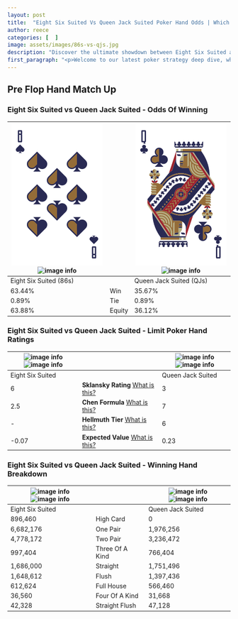 ```yaml
---
layout: post
title:  "Eight Six Suited Vs Queen Jack Suited Poker Hand Odds | Which Is The Better Hand In Poker? A Complete Guide"
author: reece
categories: [  ]
image: assets/images/86s-vs-qjs.jpg
description: "Discover the ultimate showdown between Eight Six Suited and Queen Jack Suited in poker! Uncover the odds, strategies, and scenarios where one hand triumphs over the other. Get ready to up your poker game with this thrilling analysis."
first_paragraph: "<p>Welcome to our latest poker strategy deep dive, where we're pitting two distinct hands against each other in a high-stakes showdown: Eight Six Suited vs Queen Jack Suited.</p><p>In the dynamic world of poker, every decision counts, and knowing which hand holds the upper hand is key to your success at the table.</p><p>In this article, we'll dissect these two hands, explore the scenarios where one dominates the other, and equip you with the knowledge to make strategic choices that can tip the odds in your favor.</p><p>Get ready to unravel the intriguing dynamics of these poker hands and elevate your game to new heights.</p>"
---
```




[comment]: # (sp0)

## Pre Flop Hand Match Up

<div class="table hand-ratings" markdown="1"> 



### Eight Six Suited vs Queen Jack Suited - Odds Of Winning


    
| ![image info](assets/images/hand1/8.png) ![image info](assets/images/hand1/6s.png) |  | ![image info](assets/images/hand2/q.png) ![image info](assets/images/hand2/js.png) |
| -------- | -------- | -------- |
| Eight Six Suited (86s) |  | Queen Jack Suited (QJs) |
| 63.44% | Win | 35.67% |
| 0.89% | Tie | 0.89% |
| 63.88% | Equity | 36.12% |




[comment]: # (sp1)



### Eight Six Suited vs Queen Jack Suited - Limit Poker Hand Ratings


    
| ![image info](https://www.riverpairs.com/assets/images/hand1/8.png) ![image info](https://www.riverpairs.com/assets/images/hand1/6s.png) |  | ![image info](https://www.riverpairs.com/assets/images/hand2/q.png) ![image info](https://www.riverpairs.com/assets/images/hand2/js.png) |
| -------- | -------- | -------- |
| Eight Six Suited |  | Queen Jack Suited |
| 6 | **Sklansky Rating** [What is this?](/sklansky-rating-explained) | 3 |
| 2.5 | **Chen Formula** [What is this?](/chen-formula-explained) | 7 |
| - | **Hellmuth Tier** [What is this?](/Hellmuth-tier-explained) | 6 |
| -0.07 | **Expected Value** [What is this?](/expected-value-explained) | 0.23 |




[comment]: # (sp2)



### Eight Six Suited vs Queen Jack Suited - Winning Hand Breakdown


    
| ![image info](https://www.riverpairs.com/assets/images/hand1/8.png) ![image info](https://www.riverpairs.com/assets/images/hand1/6s.png) |  | ![image info](https://www.riverpairs.com/assets/images/hand2/q.png) ![image info](https://www.riverpairs.com/assets/images/hand2/js.png) |
| -------- | -------- | -------- |
| Eight Six Suited |  | Queen Jack Suited |
| 896,460 | High Card | 0 |
| 6,682,176 | One Pair | 1,976,256 |
| 4,778,172 | Two Pair | 3,236,472 |
| 997,404 | Three Of A Kind | 766,404 |
| 1,686,000 | Straight | 1,751,496 |
| 1,648,612 | Flush | 1,397,436 |
| 612,624 | Full House | 566,460 |
| 36,560 | Four Of A Kind | 31,668 |
| 42,328 | Straight Flush | 47,128 |




[comment]: # (sp3)



</div>

[comment]: # (sp4)



[comment]: # (sp5)

